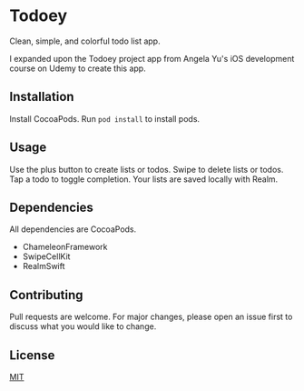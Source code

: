 # Todoey

Clean, simple, and colorful todo list app.

I expanded upon the Todoey project app from Angela Yu's iOS development course on Udemy to create this app.

## Installation

Install CocoaPods. Run `pod install` to install pods.

## Usage

Use the plus button to create lists or todos.
Swipe to delete lists or todos.
Tap a todo to toggle completion.
Your lists are saved locally with Realm.

## Dependencies

All dependencies are CocoaPods.

* ChameleonFramework
* SwipeCellKit
* RealmSwift

## Contributing

Pull requests are welcome. For major changes, please open an issue first to discuss what you would like to change.

## License
[MIT](https://choosealicense.com/licenses/mit/)
